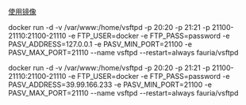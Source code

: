 

[使用镜像](https://github.com/fauria/docker-vsftpd)

docker run -d -v /var/www:/home/vsftpd -p 20:20 -p 21:21 -p 21100-21110:21100-21110 -e FTP_USER=docker -e FTP_PASS=password -e PASV_ADDRESS=127.0.0.1 -e PASV_MIN_PORT=21100 -e PASV_MAX_PORT=21110 --name vsftpd --restart=always fauria/vsftpd



docker run -d -v /var/www:/home/vsftpd -p 20:20 -p 21:21 -p 21100-21110:21100-21110 -e FTP_USER=docker -e FTP_PASS=password -e PASV_ADDRESS=39.99.166.233 -e PASV_MIN_PORT=21100 -e PASV_MAX_PORT=21110 --name vsftpd --restart=always fauria/vsftpd


